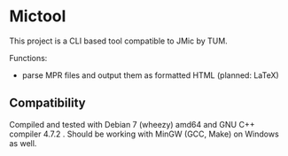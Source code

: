 Mictool
=======

This project is a CLI based tool compatible to JMic by TUM.

Functions:
- parse MPR files and output them as formatted HTML (planned: LaTeX)


Compatibility
-------------

Compiled and tested with Debian 7 (wheezy) amd64 and GNU C++ compiler 4.7.2 .
Should be working with MinGW (GCC, Make) on Windows as well.
